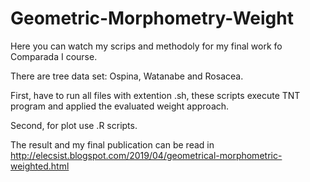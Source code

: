 # Geometric-Morphometry-Weight
Here you can watch my scrips and methodoly for my final work fo Comparada I course.

There are tree data set: Ospina, Watanabe and Rosacea.

First, have to run all files with extention .sh, these scripts execute TNT program and applied the evaluated weight approach.

Second, for plot use .R scripts.

The result and my final publication can be read in http://elecsist.blogspot.com/2019/04/geometrical-morphometric-weighted.html
